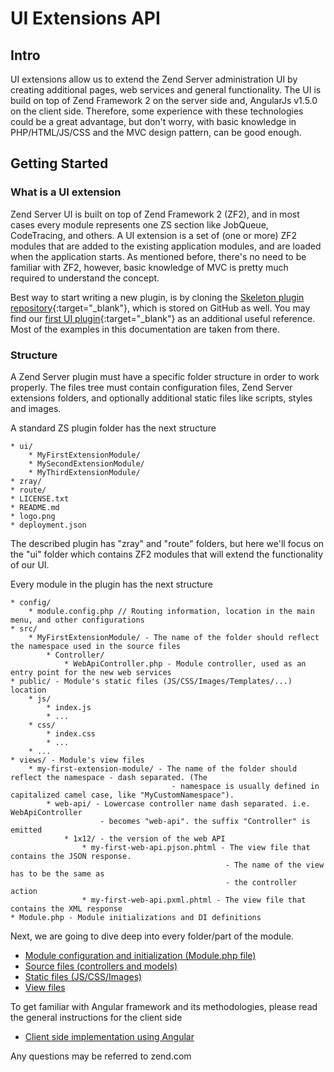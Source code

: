 # UI Extensions API

## Intro

UI extensions allow us to extend the Zend Server administration UI by creating additional pages, web services and general functionality.
The UI is build on top of Zend Framework 2 on the server side and, AngularJs v1.5.0 on the client side.
Therefore, some experience with these technologies could be a great advantage, but don't worry, with basic knowledge in PHP/HTML/JS/CSS 
and the MVC design pattern, can be good enough.

## Getting Started

### What is a UI extension

Zend Server UI is built on top of Zend Framework 2 (ZF2), and in most cases every module represents one ZS section like 
JobQueue, CodeTracing, and others. A UI extension is a set of (one or more) ZF2 modules that are added to the existing application modules, and are loaded
when the application starts. As mentioned before, there's no need to be familiar with ZF2, however, basic knowledge of MVC is pretty much required
to understand the concept.

Best way to start writing a new plugin, is by cloning the [Skeleton plugin repository](https://github.com/zend-server-plugins/Skeleton){:target="_blank"}, which is stored on GitHub as well. You may find our [first UI plugin](https://github.com/zend-server-plugins/zs_web_api_client/tree/master/ui/zsWebApiClient){:target="_blank"} as an additional useful reference. Most of the examples in this documentation are taken from there.

### Structure

A Zend Server plugin must have a specific folder structure in order to work properly. The files tree must contain configuration files, 
Zend Server extensions folders, and optionally additional static files like scripts, styles and images.

A standard ZS plugin folder has the next structure
```
* ui/
    * MyFirstExtensionModule/
    * MySecondExtensionModule/
    * MyThirdExtensionModule/
* zray/
* route/
* LICENSE.txt
* README.md
* logo.png
* deployment.json
```
The described plugin has "zray" and "route" folders, but here we'll focus on the "ui" folder which
contains ZF2 modules that will extend the functionality of our UI. 

Every module in the plugin has the next structure
```
* config/
    * module.config.php // Routing information, location in the main menu, and other configurations
* src/
    * MyFirstExtensionModule/ - The name of the folder should reflect the namespace used in the source files
        * Controller/
            * WebApiController.php - Module controller, used as an entry point for the new web services
* public/ - Module's static files (JS/CSS/Images/Templates/...) location
    * js/
        * index.js
        * ...
    * css/
        * index.css
        * ...
    * ...
* views/ - Module's view files
    * my-first-extension-module/ - The name of the folder should reflect the namespace - dash separated. (The 
                                    - namespace is usually defined in capitalized camel case, like "MyCustomNamespace").
        * web-api/ - Lowercase controller name dash separated. i.e. WebApiController 
                    - becomes "web-api". the suffix "Controller" is emitted
            * 1x12/ - the version of the web API
                * my-first-web-api.pjson.phtml - The view file that contains the JSON response. 
                                                - The name of the view has to be the same as 
                                                - the controller action
                * my-first-web-api.pxml.phtml - The view file that contains the XML response
* Module.php - Module initializations and DI definitions
```

Next, we are going to dive deep into every folder/part of the module.

- [Module configuration and initialization (Module.php file)](UI_API/module_configuration.md)
- [Source files (controllers and models)](UI_API/source_files.md)
- [Static files (JS/CSS/Images)](UI_API/static_files.md)
- [View files](UI_API/view_files.md)

To get familiar with Angular framework and its methodologies, please read the general instructions for the client side

- [Client side implementation using Angular](UI_API/client_side.md)

Any questions may be referred to zend.com
